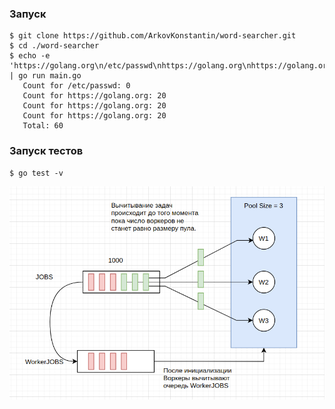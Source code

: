 ### Запуск
```
$ git clone https://github.com/ArkovKonstantin/word-searcher.git
$ cd ./word-searcher
$ echo -e 'https://golang.org\n/etc/passwd\nhttps://golang.org\nhttps://golang.org' | go run main.go
   Count for /etc/passwd: 0
   Count for https://golang.org: 20
   Count for https://golang.org: 20
   Count for https://golang.org: 20
   Total: 60
```
### Запуск тестов
```
$ go test -v
```
![Image](https://github.com/ArkovKonstantin/word-searcher/raw/master/schema.png)
